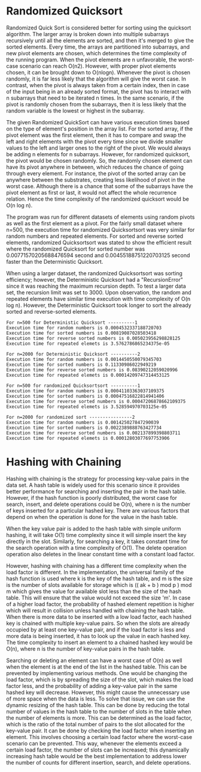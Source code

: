 # Randomized Quicksort

Randomized Quick Sort is considered better for sorting using the quicksort algorithm. The larger array is broken down into multiple subarrays recursively until all the elements are sorted, and then it's merged to give the sorted elements. Every time, the arrays are partitioned into subarrays, and new pivot elements are chosen, which determines the time complexity of the running program. When the pivot elements are n unfavorable, the worst-case scenario can reach O(n2). However, with proper pivot elements chosen, it can be brought down to O(nlogn). Whenever the pivot is chosen randomly, it is far less likely that the algorithm will give the worst case. In contrast, when the pivot is always taken from a certain index, then in case of the input being in an already sorted format, the pivot has to interact with n subarrays that need to be iterated n times. In the same scenario, if the pivot is randomly chosen from the subarrays, then it is less likely that the random variable is the lowest or highest in the subarray.

The given Randomized QuickSort can have various execution times based on the type of element's position in the array list. For the sorted array, if the pivot element was the first element, then it has to compare and swap the left and right elements with the pivot every time since we divide smaller values to the left and larger ones to the right of the pivot. We would always be adding n elements for n subarrays. However, for randomized quicksort, the pivot would be chosen randomly. So, the randomly chosen element can have its pivot anywhere in between, which reduces the chance of going through every element. For instance, the pivot of the sorted array can be anywhere between the substrates, creating less likelihood of pivot in the worst case. Although there is a chance that some of the subarrays have the pivot element as first or last, it would not affect the whole recurrence relation. Hence the time complexity of the randomized quicksort would be O(n log n).

The program was run for different datasets of elements using random pivots as well as the first element as a pivot. For the fairly small dataset where n=500, the execution time for randomized Quicksortsort was very similar for random numbers and repeated elements. For sorted and reverse sorted elements, randomized Quicksortsort was stated to show the efficient result where the randomized Quicksort for sorted number was 0.00771570205688476594 second and 0.00455188751220703125 second faster than the Deterministic Quicksort.

When using a larger dataset, the randomized Quicksortsort was sorting efficiency; however, the Deterministic Quicksort had a "RecursionError" since it was reaching the maximum recursion depth. To test a larger data set, the recursion limit was set to 3000. Upon observation, the random and repeated elements have similar time execution with time complexity of O(n log n). However, the Deterministic Quicksort took longer to sort the already sorted and reverse-sorted elements. 


```
For n=500 for Deterministic Quicksort ----------1
Execution time for random numbers is 0.0004532337188720703
Execution time for sorted numbers is 0.00819087028503418
Execution time for reverse sorted numbers is 0.005023956298828125
Execution time for repeated elemets is 3.5762786865234375e-05

For n=2000 for Deterministic Quicksort ----------2
Execution time for random numbers is 0.0014450550079345703
Execution time for sorted numbers is 0.11330986022949219
Execution time for reverse sorted numbers is 0.08390212059020996
Execution time for repeated elemets is 0.00014209747314453125

```


```
For n=500 for randomized Quicksortsort ----------1
Execution time for random numbers is 0.00041103363037109375
Execution time for sorted numbers is 0.00047516822814941406
Execution time for reverse sorted numbers is 0.00047206878662109375
Execution time for repeated elemets is 3.528594970703125e-05

For n=2000 for randomized sort ----------------2
Execution time for random numbers is 0.001425027847290039
Execution time for sorted numbers is 0.0022389888763427734
Execution time for reverse sorted numbers is 0.002137899398803711
Execution time for repeated elemets is 0.00012803077697753906
```

# Hashing with Chaining

Hashing with chaining is the strategy for processing key-value pairs in the data set. A hash table is widely used for this scenario since it provides better performance for searching and inserting the pair in the hash table. However, if the hash function is poorly distributed, the worst case for search, insert, and delete operations could be O(n), where n is the number of keys inserted for a particular hashed key. There are various factors that depend on when the operation is done for the value in the hash table.

When the key value pair is added to the hash table with simple uniform hashing, it will take O(1) time complexity since it will simple insert the key directly in the slot. Similarly, for searching a key, it takes constant time for the search operation with a time complexity of O(1). The delete operation operation also deletes in the linear constant time with a constant load factor.

However, hashing with chaining has a different time complexity when the load factor is different. In the implementation, the universal family of the hash function is used where k is the key of the hash table, and m is the size is the number of slots available for storage which is (( ak + b ) mod p ) mod m which gives the value for available slot less than the size of the hash table. This will ensure that the value would not exceed the size 'm'. In case of a higher load factor, the probability of hashed element repetition is higher which will result in collision unless handled with chaining the hash table. When there is more data to be inserted with a low load factor, each hashed key is chained with multiple key-value pairs. So when the slots are already occupied by at least one key-value pair, and if the load factor is less and more data is being inserted, it has to look up the value in each hashed key. The time complexity to insert an element to a chained hashed key would be O(n), where n is the number of key-value pairs in the hash table. 

Searching or deleting an element can have a worst case of O(n) as well when the element is at the end of the list in the hashed table. This can be prevented by implementing various methods. One would be changing the load factor, which is by spreading the size of the slot, which makes the load factor less, and the probability of adding a key-value pair in the same hashed key will decrease. However, this might cause the unnecessary use of more space when the data is less. To solve that issue, we can use the dynamic resizing of the hash table. This can be done by reducing the total number of values in the hash table to the number of slots in the table when the number of elements is more. This can be determined as the load factor, which is the ratio of the total number of pairs to the slot allocated for the key-value pair. It can be done by checking the load factor when inserting an element. This involves choosing a certain load factor where the worst-case scenario can be prevented. This way, whenever the elements exceed a certain load factor, the number of slots can be increased; this dynamically increasing hash table would be the best implementation to address lower the number of counts for different insertion, search, and delete operations.

